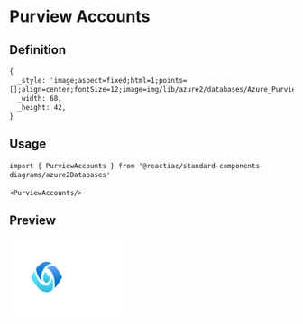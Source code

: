 # Purview Accounts

## Definition

```
{
  _style: 'image;aspect=fixed;html=1;points=[];align=center;fontSize=12;image=img/lib/azure2/databases/Azure_Purview_Accounts.svg;strokeColor=none;',
  _width: 68,
  _height: 42,
}
```

## Usage

```
import { PurviewAccounts } from '@reactiac/standard-components-diagrams/azure2Databases'

<PurviewAccounts/>
```

## Preview

<img src="./purview-accounts.png" width="200"/>
